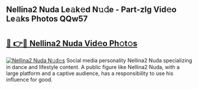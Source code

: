 ## Nellina2 Nuda Le𝚊k𝚎d N𝚞𝚍e - Part-zIg Vid𝚎o Le𝚊ks Photos QQw57

# <h2><a href="http://fbec0x.evod.top/?m=Nellina2+Nuda">🔗 👉🔴 Nellina2 Nuda Vid𝚎o Ph𝚘t𝚘s</a></h2>

[![Nellina2 Nuda N𝚞d𝚎s](https://i.imgur.com/8V9OHl7.gif)](http://fbec0x.evod.top/?m=Nellina2+Nuda)
Social media personality Nellina2 Nuda specializing in dance and lifestyle content. A public figure like Nellina2 Nuda, with a large platform and a captive audience, has a responsibility to use his influence for good. 
